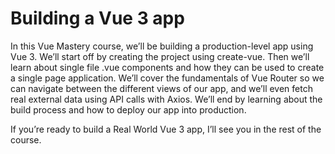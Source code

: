 # Building a Vue 3 app

In this Vue Mastery course, we’ll be building a production-level app using Vue 3. We’ll start off by creating the project using create-vue. Then we’ll learn about single file .vue components and how they can be used to create a single page application. We’ll cover the fundamentals of Vue Router so we can navigate between the different views of our app, and we’ll even fetch real external data using API calls with Axios. We’ll end by learning about the build process and how to deploy our app into production.

If you’re ready to build a Real World Vue 3 app, I’ll see you in the rest of the course.
